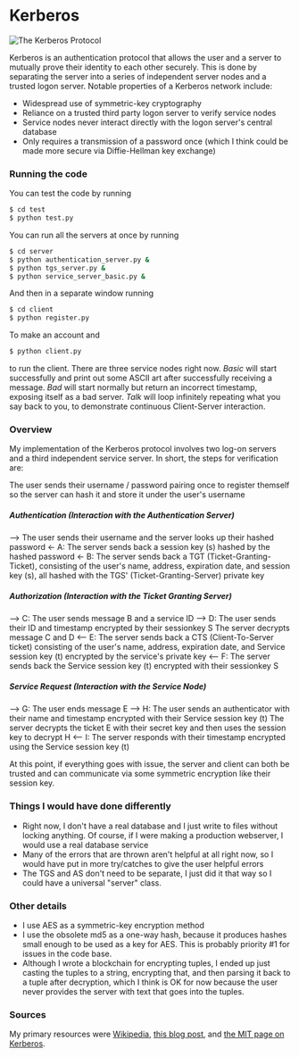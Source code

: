 # Kerberos
![The Kerberos Protocol](https://web.mit.edu/kerberos/images/dog-ring.jpg)

Kerberos is an authentication protocol that allows the user and a server to mutually prove their identity to each other securely. This is done by separating the server into a series of independent server nodes and a trusted logon server. Notable properties of a Kerberos network include:

- Widespread use of symmetric-key cryptography
- Reliance on a trusted third party logon server to verify service nodes
- Service nodes never interact directly with the logon server's central database
- Only requires a transmission of a password once (which I think could be made more secure via Diffie-Hellman key exchange)

### Running the code

You can test the code by running
``` sh
$ cd test
$ python test.py
```

You can run all the servers at once by running
``` sh
$ cd server
$ python authentication_server.py &
$ python tgs_server.py &
$ python service_server_basic.py &
```

And then in a separate window running
``` sh
$ cd client
$ python register.py
```

To make an account and

``` sh
$ python client.py
```

to run the client. There are three service nodes right now. _Basic_ will start successfully and print out some ASCII art after successfully receiving a message. _Bad_ will start normally but return an incorrect timestamp, exposing itself as a bad server. _Talk_ will loop infinitely repeating what you say back to you, to demonstrate continuous Client-Server interaction.

### Overview
My implementation of the Kerberos protocol involves two log-on servers and a third independent service server. In short, the steps for verification are:

The user sends their username / password pairing once to register themself so the server can hash it and store it under the user's username
##### Authentication (Interaction with the Authentication Server)
--> The user sends their username and the server looks up their hashed password
<- A: The server sends back a session key (s) hashed by the hashed password
<- B: The server sends back a TGT (Ticket-Granting-Ticket), consisting of the user's name, address, expiration date, and session key (s), all hashed with the TGS' (Ticket-Granting-Server) private key
##### Authorization (Interaction with the Ticket Granting Server)
--> C: The user sends message B and a service ID
--> D: The user sends their ID and timestamp encrypted by their sessionkey S
The server decrypts message C and D
<-- E: The server sends back a CTS (Client-To-Server ticket) consisting of the user's name, address, expiration date, and Service session key (t) encrypted by the service's private key
<-- F: The server sends back the Service session key (t) encrypted with their sessionkey S
##### Service Request (Interaction with the Service Node)
--> G: The user ends message E
--> H: The user sends an authenticator with their name and timestamp encrypted with their Service session key (t)
The server decrypts the ticket E with their secret key and then uses the session key to decrypt H
<-- I: The server responds with their timestamp encrypted using the Service session key (t)

At this point, if everything goes with issue, the server and client can both be trusted and can communicate via some symmetric encryption like their session key.

### Things I would have done differently

- Right now, I don't have a real database and I just write to files without locking anything. Of course, if I were making a production webserver, I would use a real database service
- Many of the errors that are thrown aren't helpful at all right now, so I would have put in more try/catches to give the user helpful errors
- The TGS and AS don't need to be separate, I just did it that way so I could have a universal "server" class.

### Other details

- I use AES as a symmetric-key encryption method
- I use the obsolete md5 as a one-way hash, because it produces hashes small enough to be used as a key for AES. This is probably priority #1 for issues in the code base.
- Although I wrote a blockchain for encrypting tuples, I ended up just casting the tuples to a string, encrypting that, and then parsing it back to a tuple after decryption, which I think is OK for now because the user never provides the server with text that goes into the tuples.

### Sources

My primary resources were [Wikipedia](https://en.wikipedia.org/wiki/Kerberos_(protocol)), [this blog post](http://www.roguelynn.com/words/explain-like-im-5-kerberos/), and [the MIT page on Kerberos](https://web.mit.edu/kerberos/).

